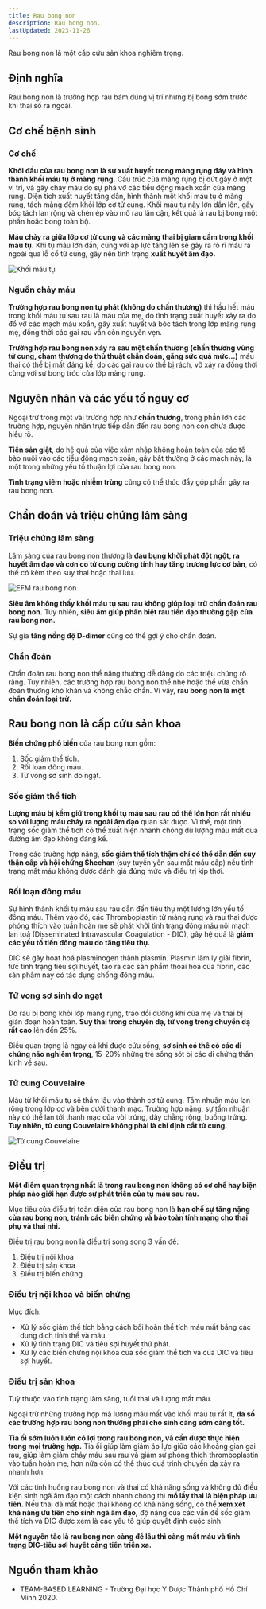 ```yaml
---
title: Rau bong non
description: Rau bong non.
lastUpdated: 2023-11-26
---
```


Rau bong non là một cấp cứu sản khoa nghiêm trọng.

## Định nghĩa

Rau bong non là trường hợp rau bám đúng vị trí nhưng bị bong sớm trước khi thai sổ ra ngoài.

## Cơ chế bệnh sinh

### Cơ chế

**Khởi đầu của rau bong non là sự xuất huyết trong màng rụng đáy và hình thành khối máu tụ ở màng rụng.** Cấu trúc của màng rụng bị đứt gãy ở một vị trí, và gây chảy máu do sự phá vỡ các tiểu động mạch xoắn của màng rụng. Diện tích xuất huyết tăng dần, hình thành một khối máu tụ ở màng rụng, tách màng đệm khỏi lớp cơ tử cung. Khối máu tụ này lớn dần lên, gây bóc tách lan rộng và chèn ép vào mô rau lân cận, kết quả là rau bị bong một phần hoặc bong toàn bộ.

**Máu chảy ra giữa lớp cơ tử cung và các màng thai bị giam cầm trong khối máu tụ.** Khi tụ máu lớn dần, cùng với áp lực tăng lên sẽ gây ra rò rỉ máu ra ngoài qua lỗ cổ tử cung, gây nên tình trạng **xuất huyết âm đạo.**

![Khối máu tụ](../../../assets/benh-hoc-san-khoa/rau-bong-non/khoi-mau-tu.png)

### Nguồn chảy máu

**Trường hợp rau bong non tự phát (không do chấn thương)** thì hầu hết máu trong khối máu tụ sau rau là máu của mẹ, do tình trạng xuất huyết xảy ra do đổ vỡ các mạch máu xoắn, gây xuất huyết và bóc tách trong lớp màng rụng mẹ, đồng thời các gai rau vẫn còn nguyên vẹn.

**Trường hợp rau bong non xảy ra sau một chấn thương (chấn thương vùng tử cung, chạm thương do thủ thuật chẩn đoán, gắng sức quá mức…)** máu thai có thể bị mất đáng kể, do các gai rau có thể bị rách, vỡ xảy ra đồng thời cùng với sự bong tróc của lớp màng rụng.

## Nguyên nhân và các yếu tố nguy cơ

Ngoại trừ trong một vài trường hợp như **chấn thương**, trong phần lớn các trường hợp, nguyên nhân trực tiếp dẫn đến rau bong non còn chưa được hiểu rõ.

**Tiền sản giật**, do hệ quả của việc xâm nhập không hoàn toàn của các tế bào nuôi vào các tiểu động mạch
xoắn, gây bất thường ở các mạch này, là một trong những yếu tố thuận lợi của rau bong non.

**Tình trạng viêm hoặc nhiễm trùng** cũng có thể thúc đẩy góp phần gây ra rau bong non.

## Chẩn đoán và triệu chứng lâm sàng

### Triệu chứng lâm sàng

Lâm sàng của rau bong non thường là **đau bụng khởi phát đột ngột, ra huyết âm đạo và cơn co tử cung cường tính hay tăng trương lực cơ bản**, có thể có kèm theo suy thai hoặc thai lưu.

![EFM rau bong non](../../../assets/benh-hoc-san-khoa/rau-bong-non/EFM-rau-bong-non.png)

**Siêu âm không thấy khối máu tụ sau rau không giúp loại trừ chẩn đoán rau bong non.** Tuy nhiên, **siêu âm giúp phân biệt rau tiền đạo thường gặp của rau bong non.**

Sự gia **tăng nồng độ D-dimer** cũng có thể gợi ý cho chẩn đoán.

### Chẩn đoán

Chẩn đoán rau bong non thể nặng thường dễ dàng do các triệu chứng rõ ràng. Tuy nhiên, các trường hợp rau bong non thể nhẹ hoặc thể vừa chẩn đoán thường khó khăn và không chắc chắn. Vì vậy, **rau bong non là một chẩn đoán loại trừ.**

## Rau bong non là cấp cứu sản khoa

**Biến chứng phổ biến** của rau bong non gồm:

1. Sốc giảm thể tích.
2. Rối loạn đông máu.
3. Tử vong sơ sinh do ngạt.

### Sốc giảm thể tích

**Lượng máu bị kềm giữ trong khối tụ máu sau rau có thể lớn hơn rất nhiều so với lượng máu chảy ra ngoài âm đạo** quan sát được. Vì thế, một tình trạng sốc giảm thể tích có thể xuất hiện nhanh chóng dù lượng máu mất qua đường âm đạo không đáng kể.

Trong các trường hợp nặng, **sốc giảm thể tích thậm chí có thể dẫn đến suy thận cấp và hội chứng Sheehan** (suy tuyến yên sau mất máu cấp) nếu tình trạng mất máu không được đánh giá đúng mức và điều trị kịp thời.

### Rối loạn đông máu

Sự hình thành khối tụ máu sau rau dẫn đến tiêu thụ một lượng lớn yếu tố đông máu. Thêm vào đó, các
Thromboplastin từ màng rụng và rau thai được phóng thích vào tuần hoàn mẹ sẽ phát khởi tình trạng đông máu
nội mạch lan toả (Disseminated Intravascular Coagulation - DIC), gây hệ quả là **giảm các yếu tố tiền đông máu do tăng tiêu thụ.**

DIC sẽ gây hoạt hoá plasminogen thành plasmin. Plasmin làm ly giải fibrin, tức tình trạng tiêu sợi
huyết, tạo ra các sản phẩm thoái hoá của fibrin, các sản phẩm này có tác dụng chống đông máu.

### Tử vong sơ sinh do ngạt

Do rau bị bong khỏi lớp màng rụng, trao đổi dưỡng khí của mẹ và thai bị gián đoạn hoàn toàn. **Suy thai trong chuyển dạ, tử vong trong chuyển dạ rất cao** lên đến 25%.

Điều quan trọng là ngay cả khi được cứu sống, **sơ sinh có thể có các di chứng não nghiêm trọng**, 15-20% những trẻ sống sót bị các di chứng thần kinh về sau.

### Tử cung Couvelaire

Máu từ khối máu tụ sẽ thẩm lậu vào thành cơ tử cung. Tẩm nhuận máu lan rộng trong lớp cơ và bên dưới thanh
mạc. Trường hợp nặng, sự tẩm nhuận này có thể lan tới thanh mạc của vòi trứng, dây chằng rộng, buồng trứng.
**Tuy nhiên, tử cung Couvelaire không phải là chỉ định cắt tử cung.**

![Tử cung Couvelaire](../../../assets/benh-hoc-san-khoa/rau-bong-non/tu-cung-couvelaire.png)

## Điều trị

**Một điểm quan trọng nhất là trong rau bong non không có cơ chế hay biện pháp nào giới hạn được sự phát triển của tụ máu sau rau.**

Mục tiêu của điều trị toàn diện của rau bong non là **hạn chế sự tăng nặng của rau bong non, tránh các biến chứng và bảo toàn tính mạng cho thai phụ và thai nhi.**

Điều trị rau bong non là điều trị song song 3 vấn đề:

1. Điều trị nội khoa
2. Điều trị sản khoa
3. Điều trị biến chứng

### Điều trị nội khoa và biến chứng

Mục đích:

- Xử lý sốc giảm thể tích bằng cách bồi hoàn thể tích máu mất bằng các dung dịch tinh thể và máu.
- Xử lý tình trạng DIC và tiêu sợi huyết thứ phát.
- Xử lý các biến chứng nội khoa của sốc giảm thể tích và của DIC và tiêu sợi huyết.

### Điều trị sản khoa

Tuỳ thuộc vào tình trạng lâm sàng, tuổi thai và lượng mất máu.

Ngoại trừ những trường hợp mà lượng máu mất vào khối máu tụ rất ít, **đa số các trường hợp rau bong non thường phải cho sinh càng sớm càng tốt.**

**Tia ối sớm luôn luôn có lợi trong rau bong non, và cần được thực hiện trong mọi trường hợp.** Tia ối giúp làm giảm áp lực giữa các khoảng gian gai rau, giúp làm giảm chảy máu sau rau và giảm sự phóng thích thromboplastin vào tuần hoàn mẹ, hơn nữa còn có thể thúc quá trình chuyển dạ xảy ra nhanh hơn.

Với các tình huống rau bong non và thai có khả năng sống và không đủ điều kiện sinh ngã âm đạo một cách nhanh chóng thì **mổ lấy thai là biện pháp ưu tiên.** Nếu thai đã mất hoặc thai không có khả năng sống, có thể **xem xét khả năng ưu tiên cho sinh ngả âm đạo,** độ nặng của các vấn đề sốc giảm thể tích và DIC được xem là các yếu tố giúp quyết định cuộc sinh.

**Một nguyên tắc là rau bong non càng để lâu thì càng mất máu và tình trạng DIC-tiêu sợi huyết càng tiến triển xa.**

## Nguồn tham khảo

- TEAM-BASED LEARNING - Trường Đại học Y Dược Thành phố Hồ Chí Minh 2020.
